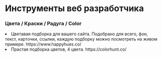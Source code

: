<h1>Инструменты веб разработчика</h1>


<h3>Цвета / Краски / Радуга / Color</h3>

<li>Цветавая подборка для вашего сайта. Подобрано для всего, фон, текст, карточки, ссылки, каждую подборку можно посмотреть на живом примере.
https://www.happyhues.co/
  
<li>Прастая подборка цветов, 4 цвета. https://colorhunt.co/
  
  
